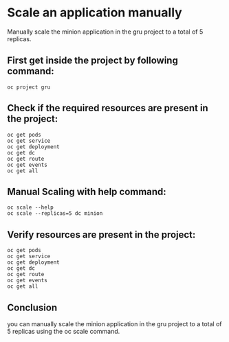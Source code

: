 # Scale an application manually

Manually scale the minion application in the gru project to a total of 5 replicas.


## First get inside the project by following command:
```shell
oc project gru
```
## Check if the required resources are present in the project:
```shell
oc get pods
oc get service
oc get deployment
oc get dc
oc get route
oc get events
oc get all
```
## Manual Scaling with help command:
```shell
oc scale --help
oc scale --replicas=5 dc minion
```
## Verify resources are present in the project:
```shell
oc get pods
oc get service
oc get deployment
oc get dc
oc get route
oc get events
oc get all
```
## Conclusion
you can manually scale the minion application in the gru project to a total of 5 replicas using the oc scale command.
